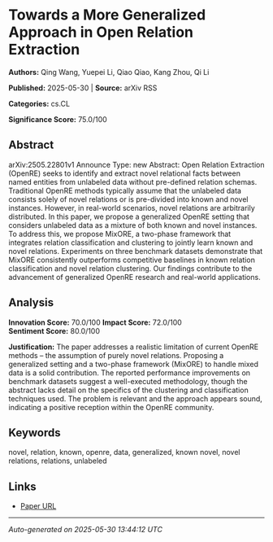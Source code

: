 # Towards a More Generalized Approach in Open Relation Extraction

**Authors:** Qing Wang, Yuepei Li, Qiao Qiao, Kang Zhou, Qi Li

**Published:** 2025-05-30 | **Source:** arXiv RSS

**Categories:** cs.CL

**Significance Score:** 75.0/100

## Abstract

arXiv:2505.22801v1 Announce Type: new 
Abstract: Open Relation Extraction (OpenRE) seeks to identify and extract novel relational facts between named entities from unlabeled data without pre-defined relation schemas. Traditional OpenRE methods typically assume that the unlabeled data consists solely of novel relations or is pre-divided into known and novel instances. However, in real-world scenarios, novel relations are arbitrarily distributed. In this paper, we propose a generalized OpenRE setting that considers unlabeled data as a mixture of both known and novel instances. To address this, we propose MixORE, a two-phase framework that integrates relation classification and clustering to jointly learn known and novel relations. Experiments on three benchmark datasets demonstrate that MixORE consistently outperforms competitive baselines in known relation classification and novel relation clustering. Our findings contribute to the advancement of generalized OpenRE research and real-world applications.

## Analysis

**Innovation Score:** 70.0/100
**Impact Score:** 72.0/100  
**Sentiment Score:** 80.0/100

**Justification:** The paper addresses a realistic limitation of current OpenRE methods – the assumption of purely novel relations. Proposing a generalized setting and a two-phase framework (MixORE) to handle mixed data is a solid contribution. The reported performance improvements on benchmark datasets suggest a well-executed methodology, though the abstract lacks detail on the specifics of the clustering and classification techniques used. The problem is relevant and the approach appears sound, indicating a positive reception within the OpenRE community.

## Keywords

novel, relation, known, openre, data, generalized, known novel, novel relations, relations, unlabeled

## Links

- [Paper URL](https://arxiv.org/abs/2505.22801)

---
*Auto-generated on 2025-05-30 13:44:12 UTC*
